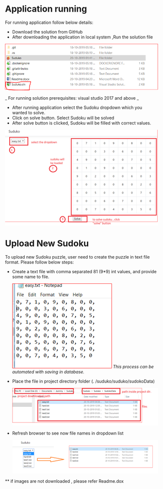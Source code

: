 # Application running

 For running application follow below details:

- Download the solution from GitHub
- After downloading the application in local system ,Run the solution file

![alt text](https://github.com/vibhupandey/Sudoku_web/blob/master/1.png)

_ For running solution prerequisites: visual studio 2017 and above  _

- After running application select the Sudoku dropdown which you wanted to solve.
- Click on solve button. Select Sudoku will be solved
- After solve button is clicked, Sudoku will be filled with correct values.

 ![alt text](https://github.com/vibhupandey/Sudoku_web/blob/master/2.png)

# Upload New Sudoku

To upload new Sudoku puzzle, user need to create the puzzle in text file format. Please follow below steps:

- Create a text file with comma separated 81 (9\*9) int values, and provide some name to file.

  ![alt text](https://github.com/vibhupandey/Sudoku_web/blob/master/3.png)
  _This process can be automated with saving in database._

- Place the file in project directory folder (. /suduko/suduko/sudokoData)

  ![alt text](https://github.com/vibhupandey/Sudoku_web/blob/master/4.png)
 
- Refresh browser to see now file names in dropdown list

  ![alt text](https://github.com/vibhupandey/Sudoku_web/blob/master/5.png)


** if images are not downloaded , please refer Readme.dox
